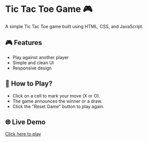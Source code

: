 # Tic Tac Toe Game 🎮

A simple Tic Tac Toe game built using HTML, CSS, and JavaScript.

## 🎮 Features
- Play against another player
- Simple and clean UI
- Responsive design

## 🚀 How to Play?
- Click on a cell to mark your move (X or O).
- The game announces the winner or a draw.
- Click the "Reset Game" button to play again.

## 🌐 Live Demo
[Click here to play](https://shwetakalgapure.github.io/Tic-Tac-Toe/)
